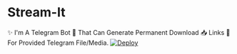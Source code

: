 # Stream-It
✨ I'm A Telegram Bot 🤖 That Can Generate Permanent Download 📥 Links 📎 For Provided Telegram File/Media.
[![Deploy](https://www.herokucdn.com/deploy/button.svg)](https://heroku.com/deploy)

